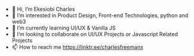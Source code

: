 - 👋 Hi, I’m Ekesiobi Charles
- 👀 I’m interested in Product Design, Front-end Technologies, python and web3
- 🌱 I’m currently learning UI/UX & Vanilla JS
- 💞️ I’m looking to collaborate on UI/UX Projects or Javascript Related Projects
- 📫 How to reach me https://linktr.ee/charlesfreemanx

<!---
CharlesFreeman2016/CharlesFreeman2016 is a ✨ special ✨ repository because its `README.md` (this file) appears on your GitHub profile.
You can click the Preview link to take a look at your changes.
--->
